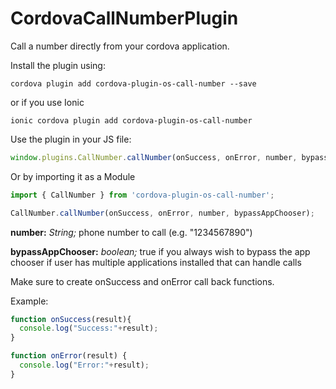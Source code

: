 CordovaCallNumberPlugin
=======================

Call a number directly from your cordova application.

Install the plugin using:


``` 
cordova plugin add cordova-plugin-os-call-number --save
```

or if you use Ionic

```
ionic cordova plugin add cordova-plugin-os-call-number
```

Use the plugin in your JS file:
``` javascript
window.plugins.CallNumber.callNumber(onSuccess, onError, number, bypassAppChooser);
```
Or by importing it as a Module
``` javascript
import { CallNumber } from 'cordova-plugin-os-call-number';

CallNumber.callNumber(onSuccess, onError, number, bypassAppChooser);
```

**number:** *String;* phone number to call (e.g. "1234567890")

**bypassAppChooser:** *boolean;* true if you always wish to bypass the app chooser if user has multiple applications installed that can handle calls

Make sure to create onSuccess and onError call back functions.

Example:
``` javascript
function onSuccess(result){
  console.log("Success:"+result);
}

function onError(result) {
  console.log("Error:"+result);
}
```
